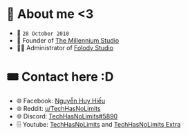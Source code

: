 # 📜 About me <3
- 🥞 <code>28 October 2010</code>
- 👑 Founder of <a href="https://github.com/nzkfld-iptv">The Millennium Studio</a>
- 👨‍💻 Administrator of <a href="https://folody.xyz">Folody Studio</a>
# 🎟️ Contact here :D
- 🌐 Facebook: <a href="https://www.facebook.com/profile.php?id=100079512460073">Nguyễn Huy Hiếu</a>
- 🌐 Reddit: <a href="https://reddit.com/u/TechHasNoLimits">u/TechHasNoLimits</a>
- 🌐 Discord: <a href="https://discord.com/users/784729115680964618">TechHasNoLimits#5890</a>
- 🗄️ Youtube: <a href="https://youtube.com/channel/UC-Gcg8Aqph8pyrREYYGuAAg">TechHasNoLimits</a> and <a href="https://www.youtube.com/channel/UCEUTghOW8baXQ5P-spg2UpQ">TechHasNoLimits Extra</a>

